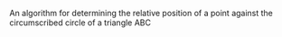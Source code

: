 An algorithm for determining the relative position of a point 
against the circumscribed circle of a triangle ABC
